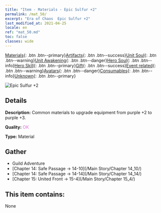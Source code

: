 ```yaml
---
title: "Item - Materials - Epic Sulfur +2"
permalink: /mat_50/
excerpt: "Era of Chaos  Epic Sulfur +2"
last_modified_at: 2021-04-25
locale: en
ref: "mat_50.md"
toc: false
classes: wide
---
```

 [Materials](/Items/){: .btn .btn--primary}[Artifacts](/Items/Artifacts/){: .btn .btn--success}[Unit Soul](/Items/UnitSoul/){: .btn .btn--warning}[Unit Awakening](/Items/UnitAwakening/){: .btn .btn--danger}[Hero Soul](/Items/HeroSoul/){: .btn .btn--info}[Hero Skill](/Items/HeroSkill/){: .btn .btn--primary}[Gift](/Items/Gift/){: .btn .btn--success}[Event related](/Items/Events/){: .btn .btn--warning}[Avatars](/Items/Avatars/){: .btn .btn--danger}[Consumables](/Items/Consumables/){: .btn .btn--info}[Unknown](/Items/Unknown/){: .btn .btn--primary}

 ![Epic Sulfur +2](/images/t/i_cailiao_liuhuang2.png)

## Details
 **Description:** Common materials to upgrade equipment from purple +2 to purple +3.

 **Quality:** <span style="color: #DA70D6">OK</span>

 **Type:** Material

## Gather

*    Guild Adventure 
*    [Chapter 14: Safe Passage -> 14-10](/Main Story/Chapter 14_10/) 
*    [Chapter 14: Safe Passage -> 14-14](/Main Story/Chapter 14_14/) 
*    [Chapter 15: United Front -> 15-4](/Main Story/Chapter 15_4/) 

## This item contains:

  None

